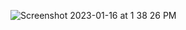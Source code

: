 
![Screenshot 2023-01-16 at 1 38 26 PM](https://user-images.githubusercontent.com/7844500/212746773-207f3aa7-ff93-4df8-93c5-f4003131264e.png)
